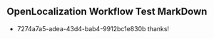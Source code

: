 ## OpenLocalization Workflow Test MarkDown
* 7274a7a5-adea-43d4-bab4-9912bc1e830b thanks!

<!--HONumber=Aug16_HO3-->


